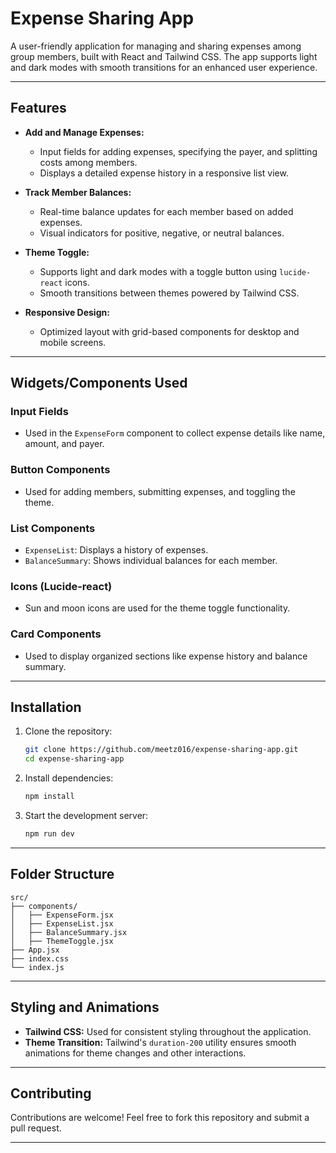 # Expense Sharing App

A user-friendly application for managing and sharing expenses among group members, built with React and Tailwind CSS. The app supports light and dark modes with smooth transitions for an enhanced user experience.

---

## Features

- **Add and Manage Expenses:**
  - Input fields for adding expenses, specifying the payer, and splitting costs among members.
  - Displays a detailed expense history in a responsive list view.

- **Track Member Balances:**
  - Real-time balance updates for each member based on added expenses.
  - Visual indicators for positive, negative, or neutral balances.

- **Theme Toggle:**
  - Supports light and dark modes with a toggle button using `lucide-react` icons.
  - Smooth transitions between themes powered by Tailwind CSS.

- **Responsive Design:**
  - Optimized layout with grid-based components for desktop and mobile screens.

---

## Widgets/Components Used

### Input Fields
- Used in the `ExpenseForm` component to collect expense details like name, amount, and payer.

### Button Components
- Used for adding members, submitting expenses, and toggling the theme.

### List Components
- `ExpenseList`: Displays a history of expenses.
- `BalanceSummary`: Shows individual balances for each member.

### Icons (Lucide-react)
- Sun and moon icons are used for the theme toggle functionality.

### Card Components
- Used to display organized sections like expense history and balance summary.

---

## Installation

1. Clone the repository:
   ```bash
   git clone https://github.com/meetz016/expense-sharing-app.git
   cd expense-sharing-app
   ```

2. Install dependencies:
   ```bash
   npm install
   ```

3. Start the development server:
   ```bash
   npm run dev
   ```

---

## Folder Structure

```
src/
├── components/
│   ├── ExpenseForm.jsx
│   ├── ExpenseList.jsx
│   ├── BalanceSummary.jsx
│   ├── ThemeToggle.jsx
├── App.jsx
├── index.css
└── index.js
```

---

## Styling and Animations

- **Tailwind CSS:** Used for consistent styling throughout the application.
- **Theme Transition:** Tailwind's `duration-200` utility ensures smooth animations for theme changes and other interactions.

---

## Contributing

Contributions are welcome! Feel free to fork this repository and submit a pull request.

---
